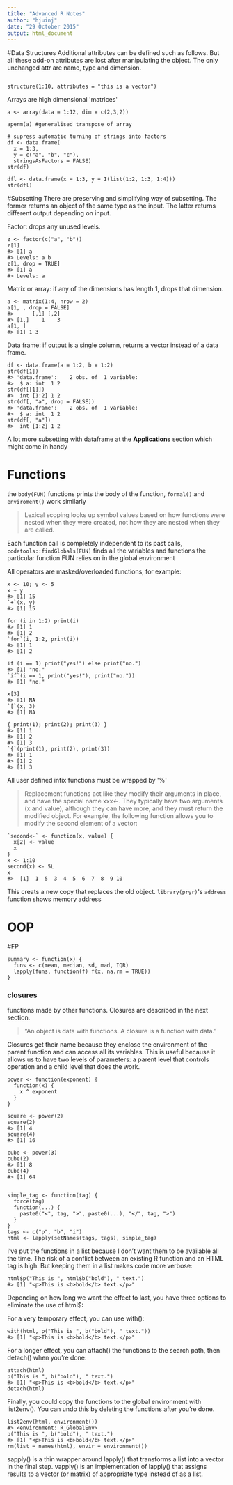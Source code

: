 ```yaml
---
title: "Advanced R Notes"
author: "hjuinj"
date: "29 October 2015"
output: html_document
---
```


#Data Structures
Additional attributes can be defined such as follows. But all these add-on attributes are lost after manipulating the object. 
The only unchanged attr are name, type and dimension.
```{r}

structure(1:10, attributes = "this is a vector")

```


Arrays are high dimensional 'matrices'
```{r}
a <- array(data = 1:12, dim = c(2,3,2))

aperm(a) #generalised transpose of array

# supress automatic turning of strings into factors
df <- data.frame(
  x = 1:3,
  y = c("a", "b", "c"),
  stringsAsFactors = FALSE)
str(df)

dfl <- data.frame(x = 1:3, y = I(list(1:2, 1:3, 1:4)))
str(dfl)

```


#Subsetting
There are preserving and simplifying way of subsetting. The former returns an object of the same type as the input.
The latter returns different output depending on input.

Factor: drops any unused levels.
```{r]}
z <- factor(c("a", "b"))
z[1]
#> [1] a
#> Levels: a b
z[1, drop = TRUE]
#> [1] a
#> Levels: a
```

Matrix or array: if any of the dimensions has length 1, drops that dimension.
```{r]}
a <- matrix(1:4, nrow = 2)
a[1, , drop = FALSE]
#>      [,1] [,2]
#> [1,]    1    3
a[1, ]
#> [1] 1 3
```

Data frame: if output is a single column, returns a vector instead of a data frame.
```{r}
df <- data.frame(a = 1:2, b = 1:2)
str(df[1])
#> 'data.frame':    2 obs. of  1 variable:
#>  $ a: int  1 2
str(df[[1]])
#>  int [1:2] 1 2
str(df[, "a", drop = FALSE])
#> 'data.frame':    2 obs. of  1 variable:
#>  $ a: int  1 2
str(df[, "a"])
#>  int [1:2] 1 2
```

A lot more subsetting with dataframe at the **Applications** section which might come in handy


# Functions
the `body(FUN)` functions prints the body of the function, `formal()` and `enviroment()` work similarly
> Lexical scoping looks up symbol values based on how functions were nested when they were created, not how they are nested when they are called.

Each function call is completely independent to its past calls, `codetools::findGlobals(FUN)` finds all the variables and functions the particular function FUN relies on in the global environment

All operators are masked/overloaded functions, for example:
```{r}
x <- 10; y <- 5
x + y
#> [1] 15
`+`(x, y)
#> [1] 15

for (i in 1:2) print(i)
#> [1] 1
#> [1] 2
`for`(i, 1:2, print(i))
#> [1] 1
#> [1] 2

if (i == 1) print("yes!") else print("no.")
#> [1] "no."
`if`(i == 1, print("yes!"), print("no."))
#> [1] "no."

x[3]
#> [1] NA
`[`(x, 3)
#> [1] NA

{ print(1); print(2); print(3) }
#> [1] 1
#> [1] 2
#> [1] 3
`{`(print(1), print(2), print(3))
#> [1] 1
#> [1] 2
#> [1] 3
```

All user defined infix functions must be wrapped by '%'

> Replacement functions act like they modify their arguments in place, and have the special name xxx<-. They typically have two arguments (x and value), although they can have more, and they must return the modified object. For example, the following function allows you to modify the second element of a vector:

```{r]}
`second<-` <- function(x, value) {
  x[2] <- value
  x
}
x <- 1:10
second(x) <- 5L
x
#>  [1]  1  5  3  4  5  6  7  8  9 10
```
This creats a new copy that replaces the old object.
`library(pryr)`'s `address` function shows memory address



# OOP


#FP

```{r}
summary <- function(x) {
  funs <- c(mean, median, sd, mad, IQR)
  lapply(funs, function(f) f(x, na.rm = TRUE))
}
```
### closures
functions made by other functions. Closures are described in the next section.
> “An object is data with functions. A closure is a function with data.”

Closures get their name because they enclose the environment of the parent function and can access all its variables. This is useful because it allows us to have two levels of
parameters: a parent level that controls operation and a child level that does the work.

```{r}
power <- function(exponent) {
  function(x) {
    x ^ exponent
  }
}

square <- power(2)
square(2)
#> [1] 4
square(4)
#> [1] 16

cube <- power(3)
cube(2)
#> [1] 8
cube(4)
#> [1] 64


simple_tag <- function(tag) {
  force(tag)
  function(...) {
    paste0("<", tag, ">", paste0(...), "</", tag, ">")
  }
}
tags <- c("p", "b", "i")
html <- lapply(setNames(tags, tags), simple_tag)
```
I’ve put the functions in a list because I don’t want them to be available all the time. The risk of a conflict between an existing R function and an HTML tag is high. But keeping them in a list makes code more verbose:
```{r}
html$p("This is ", html$b("bold"), " text.")
#> [1] "<p>This is <b>bold</b> text.</p>"
```
Depending on how long we want the effect to last, you have three options to eliminate the use of html$:

For a very temporary effect, you can use with():

```{r}
with(html, p("This is ", b("bold"), " text."))
#> [1] "<p>This is <b>bold</b> text.</p>"
```
For a longer effect, you can attach() the functions to the search path, then detach() when you’re done:

```{r}
attach(html)
p("This is ", b("bold"), " text.")
#> [1] "<p>This is <b>bold</b> text.</p>"
detach(html)
```
Finally, you could copy the functions to the global environment with list2env(). You can undo this by deleting the functions after you’re done.

```{r}
list2env(html, environment())
#> <environment: R_GlobalEnv>
p("This is ", b("bold"), " text.")
#> [1] "<p>This is <b>bold</b> text.</p>"
rm(list = names(html), envir = environment())
```


sapply() is a thin wrapper around lapply() that transforms a list into a vector in the final step. vapply() is an implementation of lapply() that assigns results to a vector (or matrix) of appropriate type instead of as a list. 
